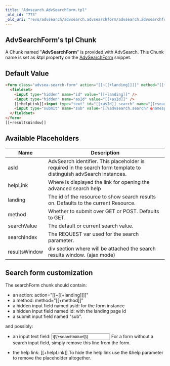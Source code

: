 ```yaml
---
title: "Advsearch.AdvSearchForm.tpl"
_old_id: "773"
_old_uri: "revo/advsearch/advsearch.advsearchform/advsearch.advsearchform.tpl"
---
```


## AdvSearchForm's tpl Chunk 

A Chunk named "**AdvSearchForm**" is provided with AdvSearch. This Chunk name is set as &tpl property on the [AdvSearchForm](/extras/revo/advsearch/advsearch.advsearchform "AdvSearch.AdvSearchForm") snippet.

## Default Value 

``` html 
<form class="advsea-search-form" action="[[~[[+landing]]]]" method="[[+method]]">
  <fieldset>
    <input type="hidden" name="id" value="[[+landing]]" />
    <input type="hidden" name="asId" value="[[+asId]]" />
    [[+helpLink]]<input type="text" id="[[+asId]]_search" name="[[+searchIndex]]" value="[[+searchValue]]" />
    <input type="submit" name="sub" value="[[%advsearch.search? &namespace=`advsearch` &topic=`default`]]" />
  </fieldset>
</form>
[[+resultsWindow]]
```

## Available Placeholders 

| Name          | Description                                                                                                        |
| ------------- | ------------------------------------------------------------------------------------------------------------------ |
| asId          | AdvSearch identifier. This placeholder is required in the search form template to distinguish advSearch instances. |
| helpLink      | Where is displayed the link for opening the advanced search help                                                   |
| landing       | The id of the resource to show search results on. Defaults to the current Resource.                                |
| method        | Whether to submit over GET or POST. Defaults to GET.                                                               |
| searchValue   | The default or current search value.                                                                               |
| searchIndex   | The REQUEST var used for the search parameter.                                                                     |
| resultsWindow | div section where will be attached the search results window. (ajax mode)                                          |

## Search form customization 

The searchForm chunk should contain:

- an action: action="\[\[~\[\[+landing\]\]\]\]"
- a method: method="\[\[+method\]\]"
- a hidden input field named asId: <input type="hidden" name="asId" value="\[\[+asId\]\]"> for the form instance
- a hidden input field named id: <input type="hidden" name="id" value="\[\[+landing\]\]"> with the landing page id
- a submit input field named "sub".

and possibly:

- an input text field: <input type="text" id="\[\[+asId\]\]\_search" name="\[\[+searchIndex\]\]" value="\[\[+searchValue\]\]" /> 
  For a form without a search input field, simply remove this line from the form.

- the help link: \[\[+helpLink\]\] 
  To hide the help link use the &help parameter to remove the placeholder altogether.